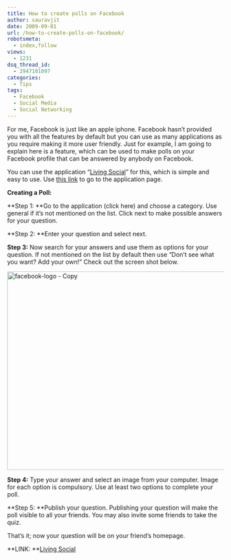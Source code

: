 ```yaml
---
title: How to create polls on Facebook
author: sauravjit
date: 2009-09-01
url: /how-to-create-polls-on-facebook/
robotsmeta:
  - index,follow
views:
  - 1231
dsq_thread_id:
  - 2947101097
categories:
  - Tips
tags:
  - Facebook
  - Social Media
  - Social Networking
---
```

For me, Facebook is just like an apple iphone. Facebook hasn&#8217;t provided you with all the features by default but you can use as many applications as you require making it more user friendly. Just for example, I am going to explain here is a feature, which can be used to make polls on your Facebook profile that can be answered by anybody on Facebook.

You can use the application &#8220;<a href="http://apps.facebook.com/livingsocial/micro/polls/new?ref=nf" onclick="_gaq.push(['_trackEvent', 'outbound-article', 'http://apps.facebook.com/livingsocial/micro/polls/new?ref=nf', 'Living Social']);" target="_blank">Living Social</a>&#8221; for this, which is simple and easy to use. Use <a href="http://apps.facebook.com/livingsocial/micro/polls/new?ref=nf" onclick="_gaq.push(['_trackEvent', 'outbound-article', 'http://apps.facebook.com/livingsocial/micro/polls/new?ref=nf', 'this link']);" target="_blank">this link</a> to go to the application page.

**Creating a Poll:**

**Step 1: **Go to the application (click here) and choose a category. Use general if it&#8217;s not mentioned on the list. Click next to make possible answers for your question.

**Step 2: **Enter your question and select next.

**Step 3:** Now search for your answers and use them as options for your question. If not mentioned on the list by default then use &#8220;Don&#8217;t see what you want? Add your own!” Check out the screen shot below.

<img class="wp-image-53100" src="http://cdn.devilsworkshop.org/files/2009/08/facebook-logo-Copy-600x461.jpg" alt="facebook-logo - Copy" width="600" height="461" />

**Step 4:** Type your answer and select an image from your computer. Image for each option is compulsory. Use at least two options to complete your poll.

**Step 5: **Publish your question. Publishing your question will make the poll visible to all your friends. You may also invite some friends to take the quiz.

That&#8217;s it; now your question will be on your friend&#8217;s homepage.

**LINK: **<a href="http://apps.facebook.com/livingsocial/micro/polls/new?ref=nf" onclick="_gaq.push(['_trackEvent', 'outbound-article', 'http://apps.facebook.com/livingsocial/micro/polls/new?ref=nf', 'Living Social']);" target="_blank">Living Social</a>
